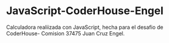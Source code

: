 # JavaScript-CoderHouse-Engel
Calculadora realiizada con JavaScript, hecha para el desafio de CoderHouse- Comision 37475 Juan Cruz Engel.
